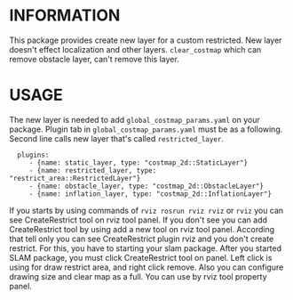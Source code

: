# INFORMATION
This package provides create new layer for a custom restricted. New layer doesn't effect localization and other layers. `clear_costmap` which can remove obstacle layer, can't remove this layer.

# USAGE
The new layer is needed to add `global_costmap_params.yaml` on your package. Plugin tab in `global_costmap_params.yaml` must be as a following. Second line calls new layer that's called `restricted_layer`.

      plugins:
         - {name: static_layer, type: "costmap_2d::StaticLayer"}
         - {name: restricted_layer, type: "restrict_area::RestrictedLayer"}
         - {name: obstacle_layer, type: "costmap_2d::ObstacleLayer"}
         - {name: inflation_layer, type: "costmap_2d::InflationLayer"}
     
If you starts by using commands of `rviz rosrun rviz rviz` or `rviz` you can see CreateRestrict tool on    rviz tool panel. If you don't see you can add CreateRestrict tool by using add a new tool on rviz tool panel.
According that tell only you can see CreateRestrict plugin rviz and you don't create restrict. For this, you have to starting your slam package. After you started SLAM package, you must click CreateRestrict tool on panel. Left click is using for draw restrict area, and right click remove. Also you can configure drawing size and clear map as a full. You can use by rviz tool property panel. 
